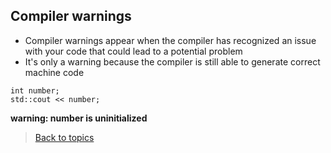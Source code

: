 ## Compiler warnings
- Compiler warnings appear when the compiler has recognized an issue with your code that could lead to a potential problem
- It's only a warning because the compiler is still able to generate correct machine code 
```
int number;
std::cout << number;
```
**warning: number is uninitialized**<br>
> [Back to topics](contents.md)
